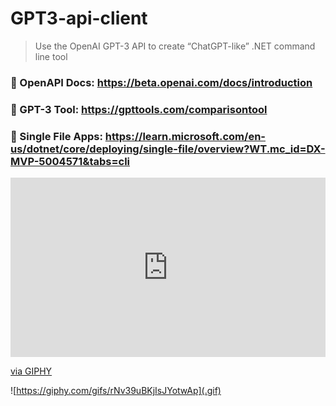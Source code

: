 # GPT3-api-client
>Use the OpenAI GPT-3 API to create “ChatGPT-like” .NET command line tool

### 🔗 OpenAPI Docs: https://beta.openai.com/docs/introduction
### 🔗 GPT-3 Tool: https://gpttools.com/comparisontool
### 🔗 Single File Apps: https://learn.microsoft.com/en-us/dotnet/core/deploying/single-file/overview?WT.mc_id=DX-MVP-5004571&tabs=cli

<div style="width:100%;height:0;padding-bottom:57%;position:relative;"><iframe src="https://giphy.com/embed/rNv39uBKjIsJYotwAp" width="100%" height="100%" style="position:absolute" frameBorder="0" class="giphy-embed" allowFullScreen></iframe></div><p><a href="https://giphy.com/gifs/rNv39uBKjIsJYotwAp">via GIPHY</a></p>

![https://giphy.com/gifs/rNv39uBKjIsJYotwAp](.gif)
